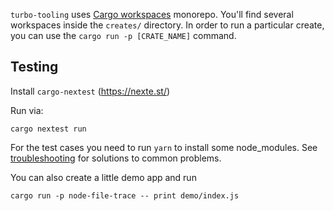 `turbo-tooling` uses [Cargo workspaces][workspaces] monorepo. You'll find
several workspaces inside the `creates/` directory. In order to run a particular
create, you can use the `cargo run -p [CRATE_NAME]` command.

## Testing

Install `cargo-nextest` (https://nexte.st/)

Run via:

```shell
cargo nextest run
```

For the test cases you need to run `yarn` to install some node_modules. See [troubleshooting][] for solutions to common problems.

You can also create a little demo app and run

```shell
cargo run -p node-file-trace -- print demo/index.js
```

[workspaces]: https://doc.rust-lang.org/book/ch14-03-cargo-workspaces.html
[troubleshooting]: troubleshooting.md
